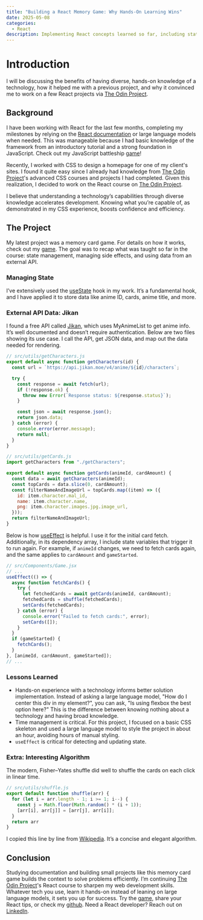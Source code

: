 ```yaml
---
title: "Building a React Memory Game: Why Hands-On Learning Wins"
date: 2025-05-08
categories:
  - React
description: Implementing React concepts learned so far, including state management, side effects, and using data from an external API.
---
```


# Introduction
I will be discussing the benefits of having diverse, hands-on knowledge of a technology, how it helped me with a previous project, and why it convinced me to work on a few React projects via [The Odin Project](https://www.theodinproject.com).

## Background
I have been working with React for the last few months, completing my milestones by relying on the [React documentation](https://react.dev/learn) or large language models when needed. This was manageable because I had basic knowledge of the framework from an introductory tutorial and a strong foundation in JavaScript. Check out my JavaScript battleship [game](https://www.michaelpious.com/battleship/)!

Recently, I worked with CSS to design a homepage for one of my client's sites. I found it quite easy since I already had knowledge from [The Odin Project](https://www.theodinproject.com)'s advanced CSS courses and projects I had completed. Given this realization, I decided to work on the React course on [The Odin Project](https://www.theodinproject.com).

I believe that understanding a technology’s capabilities through diverse knowledge accelerates development. Knowing what you’re capable of, as demonstrated in my CSS experience, boosts confidence and efficiency.

## The Project
My latest project was a memory card game. For details on how it works, check out my [game](https://anime-memory.netlify.app/). The goal was to recap what was taught so far in the course: state management, managing side effects, and using data from an external API.

### Managing State
I’ve extensively used the [useState](https://react.dev/reference/react/useState) hook in my work. It’s a fundamental hook, and I have applied it to store data like anime ID, cards, anime title, and more.

### External API Data: Jikan
I found a free API called [Jikan](https://jikan.moe/), which uses MyAnimeList to get anime info. It’s well documented and doesn’t require authentication. Below are two files showing its use case. I call the API, get JSON data, and map out the data needed for rendering.

```javascript
// src/utils/getCharacters.js
export default async function getCharacters(id) {
  const url = `https://api.jikan.moe/v4/anime/${id}/characters`;

  try {
    const response = await fetch(url);
    if (!response.ok) {
      throw new Error(`Response status: ${response.status}`);
    }

    const json = await response.json();
    return json.data;
  } catch (error) {
    console.error(error.message);
    return null;
  }
}
```

```javascript
// src/utils/getCards.js
import getCharacters from "./getCharacters";

export default async function getCards(animeId, cardAmount) {
  const data = await getCharacters(animeId);
  const topCards = data.slice(0, cardAmount);
  const filterNameAndImageUrl = topCards.map((item) => ({
    id: item.character.mal_id,
    name: item.character.name,
    png: item.character.images.jpg.image_url,
  }));
  return filterNameAndImageUrl;
}
```

Below is how [useEffect](https://react.dev/reference/react/useEffect) is helpful. I use it for the initial card fetch. Additionally, in its dependency array, I include state variables that trigger it to run again. For example, if `animeId` changes, we need to fetch cards again, and the same applies to `cardAmount` and `gameStarted`.

```javascript
// src/Components/Game.jsx
// ...
useEffect(() => {
  async function fetchCards() {
    try {
      let fetchedCards = await getCards(animeId, cardAmount);
      fetchedCards = shuffle(fetchedCards);
      setCards(fetchedCards);
    } catch (error) {
      console.error("Failed to fetch cards:", error);
      setCards([]);
    }
  }
  if (gameStarted) {
    fetchCards();
  }
}, [animeId, cardAmount, gameStarted]);
// ...
```

### Lessons Learned
* Hands-on experience with a technology informs better solution implementation. Instead of asking a large language model, "How do I center this div in my element?", you can ask, "Is using flexbox the best option here?" This is the difference between knowing nothing about a technology and having broad knowledge.
* Time management is critical. For this project, I focused on a basic CSS skeleton and used a large language model to style the project in about an hour, avoiding hours of manual styling.
* `useEffect` is critical for detecting and updating state.

### Extra: Interesting Algorithm
The modern, Fisher–Yates shuffle did well to shuffle the cards on each click in linear time.

```javascript
// src/utils/shuffle.js
export default function shuffle(arr) {
  for (let i = arr.length - 1; i >= 1; i--) {
    const j = Math.floor(Math.random() * (i + 1));
    [arr[i], arr[j]] = [arr[j], arr[i]];
  }
  return arr
}
```

I copied this line by line from [Wikipedia](https://en.wikipedia.org/wiki/Fisher%E2%80%93Yates_shuffle#JavaScript_implementation). It’s a concise and elegant algorithm.

## Conclusion
Studying documentation and building small projects like this memory card game builds the context to solve problems efficiently. I’m continuing [The Odin Project](https://www.theodinproject.com)'s React course to sharpen my web development skills. Whatever tech you use, learn it hands-on instead of leaning on large language models, it sets you up for success. Try the [game](https://anime-memory.netlify.app/), share your React tips, or check my [github](https://github.com/MclPio). Need a React developer? Reach out on [LinkedIn](https://www.linkedin.com/in/michaelpious/).